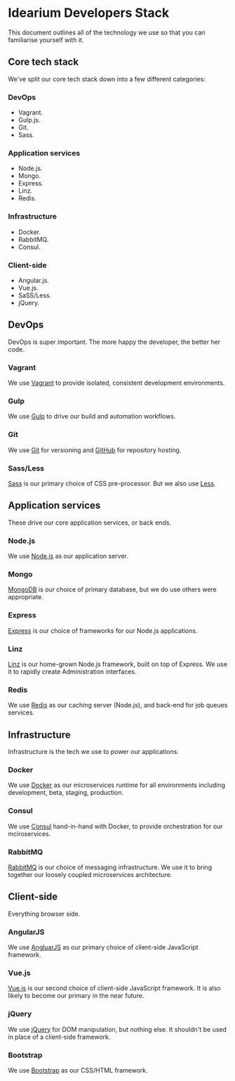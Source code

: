 # Idearium Developers Stack

This document outlines all of the technology we use so that you can familiarise yourself with it.

## Core tech stack

We've split our core tech stack down into a few different categories:

### DevOps

- Vagrant.
- Gulp.js.
- Git.
- Sass.

### Application services

- Node.js.
- Mongo.
- Express.
- Linz.
- Redis.

### Infrastructure

- Docker.
- RabbitMQ.
- Consul.

### Client-side

- Angular.js.
- Vue.js.
- SaSS/Less.
- jQuery.

## DevOps

DevOps is super important. The more happy the developer, the better her code.

### Vagrant

We use [Vagrant][vagrant] to provide isolated, consistent development environments.

### Gulp

We use [Gulp][gulp] to drive our build and automation workflows.

### Git

We use [Git][git] for versioning and [GitHub][github] for repository hosting.

### Sass/Less

[Sass][sass] is our primary choice of CSS pre-processor. But we also use [Less][less].

## Application services

These drive our core application services, or back ends.

### Node.js

We use [Node.js][nodejs] as our application server.

### Mongo

[MongoDB][mongodb] is our choice of primary database, but we do use others were appropriate.

### Express

[Express][express] is our choice of frameworks for our Node.js applications.

### Linz

[Linz][linz] is our home-grown Node.js framework, built on top of Express. We use it to rapidly create Administration interfaces.

### Redis

We use [Redis][redis] as our caching server (Node.js), and back-end for job queues services.

## Infrastructure

Infrastructure is the tech we use to power our applications.

### Docker

We use [Docker][docker] as our microservices runtime for all environments including development, beta, staging, production.

### Consul

We use [Consul][consul] hand-in-hand with Docker, to provide orchestration for our mciroservices.

### RabbitMQ

[RabbitMQ][rabbitmq] is our choice of messaging infrastructure. We use it to bring together our loosely coupled microservices architecture.

## Client-side

Everything browser side.

### AngularJS

We use [AngluarJS][angularjs] as our primary choice of client-side JavaScript framework.

### Vue.js

[Vue.js][vuejs] is our second choice of client-side JavaScript framework. It is also likely to become our primary in the near future.

### jQuery

We use [jQuery][jquery] for DOM manipulation, but nothing else. It shouldn't be used in place of a client-side framework.

### Bootstrap

We use [Bootstrap][bootstrap] as our CSS/HTML framework.

[nodejs]: https://nodejs.org/en/
[docker]: https://www.docker.com/
[mongodb]: https://www.mongodb.com/
[redis]: https://redis.io/
[rabbitmq]: https://www.rabbitmq.com/
[consul]: https://www.consul.io/
[linz]: https://github.com/linzjs/linz
[express]: http://expressjs.com/
[vagrant]: https://www.vagrantup.com/
[gulp]: http://gulpjs.com/
[git]: https://git-scm.com/
[github]: https://github.com/
[angularjs]: https://angularjs.org/
[vuejs]: https://vuejs.org/
[sass]: http://sass-lang.com/
[less]: http://lesscss.org/
[jquery]: https://jquery.com/
[bootstrap]: https://getbootstrap.com/
